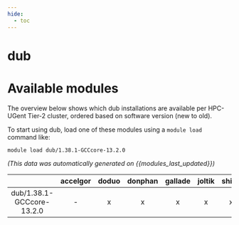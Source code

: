 ```yaml
---
hide:
  - toc
---
```


dub
===

# Available modules


The overview below shows which dub installations are available per HPC-UGent Tier-2 cluster, ordered based on software version (new to old).

To start using dub, load one of these modules using a `module load` command like:

```shell
module load dub/1.38.1-GCCcore-13.2.0
```

*(This data was automatically generated on {{modules_last_updated}})*  

| |accelgor|doduo|donphan|gallade|joltik|shinx|
| :---: | :---: | :---: | :---: | :---: | :---: | :---: |
|dub/1.38.1-GCCcore-13.2.0|-|x|x|x|x|x|
